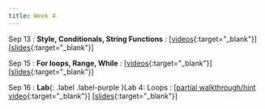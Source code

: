 ```yaml
---
title: Week 4
---
```


Sep 13
: **Style, Conditionals, String Functions**
  : \[[videos](https://www.youtube.com/playlist?list=PLr509y092L28AOrUdphblWlh_sJYcu4RR){:target="_blank"}\] \[[slides](https://docs.google.com/presentation/d/13KTDx14MZxZzPpZdDRpYj6zH468QUpQwzbLwhNFkGEQ/edit?usp=sharing){:target="_blank"}\]
  
Sep 15
: **For loops, Range, While**
  : \[[videos](https://www.youtube.com/playlist?list=PLr509y092L28sQ4bv8s_aZgj5iq_HQLM9){:target="_blank"}\] \[[slides](https://docs.google.com/presentation/d/1JkPVEkA5VR7wj0m4xGnsXjr6a735ZQ0EGDVYOpOwy4g/edit?usp=sharing){:target="_blank"}\]

Sep 16
: **Lab**{: .label .label-purple }Lab 4: Loops
  : \[[partial walkthrough/hint video](https://youtu.be/wMOxsdM8HK4){:target="_blank"}\] \[[slides](https://docs.google.com/presentation/d/164Zuv6pBf3LUsL6pMPmvqa7koCRePOJj7-x3J9eA4q4/edit#slide=id.p){:target="_blank"}\]
